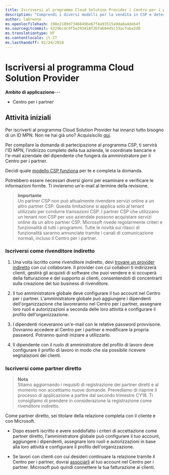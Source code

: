 ```yaml
---
title: Iscriversi al programma Cloud Solution Provider | Centro per i partner
description: "Comprendi i diversi modelli per la vendita in CSP e determina qual è il più adatto alla tua attività"
author: labrenne
ms.openlocfilehash: 198e2189d7346849be67f4a93515a9da8a4deb4f
ms.sourcegitcommit: 4329bcdc9f5e293418f2bfe60445c33acfaba2d0
ms.translationtype: HT
ms.contentlocale: it-IT
ms.lasthandoff: 01/24/2018
---
```

# <a name="enroll-in-the-cloud-solution-provider-program"></a>Iscriversi al programma Cloud Solution Provider

**Ambito di applicazione**---

-  Centro per i partner


## <a name="get-started"></a>Attività iniziali

Per iscriverti al programma Cloud Solution Provider hai innanzi tutto bisogno di un ID MPN. Non ne hai già uno? Acquisiscilo [qui](https://epe.mspartner.microsoft.com/EPE/portal/en-US?partnerid=).

Per compilare la domanda di partecipazione al programma CSP, ti servirà l'ID MPN, l'indirizzo completo della tua azienda, le coordinate bancarie e l'e-mail aziendale del dipendente che fungerà da amministratore per il Centro per i partner.

Decidi quale [modello CSP funziona](http://partner-l1.microsoft.com/cloud-solution-provider-direct-or-indirect.html?ocid=cx-pcprograms-cspprogram-tellusmorebusiness) per te e completa la domanda. 

Potrebbero essere necessari diversi giorni per esaminare e verificare le informazioni fornite. Ti invieremo un'e-mail al termine della revisione.

>**Importante**<br> Un partner CSP non può attualmente rivendere servizi online a un altro partner CSP. Questa limitazione si applica solo al tenant utilizzato per condurre transazioni CSP. I partner CSP che utilizzano un tenant non CSP per uso aziendale possono acquistare servizi online da un altro partner CSP. Microsoft rivede regolarmente criteri e funzionalità di tutti i programmi. Tutte le novità sui rilasci di funzionalità saranno annunciate tramite i canali di comunicazione normali, incluso il Centro per i partner.

### <a name="enroll-as-an-indirect-reseller"></a>Iscriversi come rivenditore indiretto

1. Una volta iscritto come rivenditore indiretto, devi [trovare un provider indiretto](https://partnercenter.microsoft.com/partner/find-a-provider) con cui collaborare. Il provider con cui collabori ti indirizzerà clienti, gestirà gli acquisti di software che puoi vendere e si occuperà della fatturazione e del supporto ai clienti, consentendoti di concentrarti sulla creazione del tuo business di rivenditore.

2. Il tuo amministratore globale deve configurare il tuo account nel Centro per i partner. L'amministratore globale può aggiungere i dipendenti dell'organizzazione che lavoreranno nel Centro per i partner, assegnare loro ruoli e autorizzazioni a seconda delle loro attività e configurare il profilo dell'organizzazione.

3. I dipendenti riceveranno un'e-mail con le relative password provvisorie. Dovranno accedere al Centro per i partner e modificare la propria password. Potranno quindi iniziare a utilizzarlo.

4. Il dipendente con il ruolo di amministratore del profilo di lavoro deve configurare il profilo di lavoro in modo che sia possibile ricevere segnalazioni dei clienti.

### <a name="enroll-as-a-direct-partner"></a>Iscriversi come partner diretto

>**Nota**<br> Stiamo aggiornando i requisiti di registrazione dei partner diretti e al momento non accettiamo nuove domande. Prevediamo di riaprire il processo di applicazione a partire dal secondo trimestre CY18. Ti consigliamo di prendere in considerazione la registrazione come rivenditore indiretto.

Come partner diretto, sei titolare della relazione completa con il cliente e con Microsoft.

- Dopo esserti iscritto e avere soddisfatto i criteri di accettazione come partner diretto, l'amministratore globale può configurare il tuo account, aggiungere i dipendenti, assegnare loro ruoli e autorizzazioni in base alla loro attività e configurare il profilo dell'organizzazione. 

- Se lavori con clienti con cui desideri continuare la relazione tramite il Centro per i partner, dovrai [associarli](request-a-relationship-with-a-customer.md) al tuo account nel Centro per i partner.  Microsoft può quindi connettere la tua fatturazione ai clienti. 






